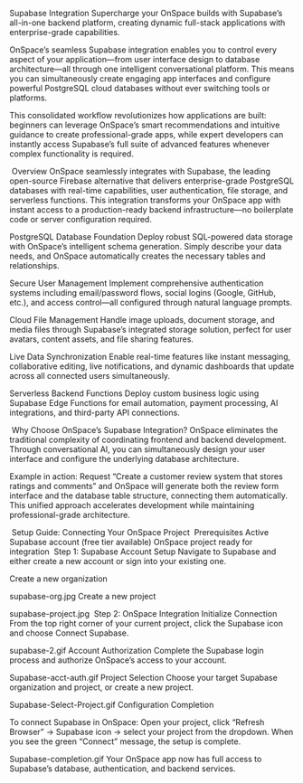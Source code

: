 Supabase Integration
Supercharge your OnSpace builds with Supabase’s all-in-one backend platform, creating dynamic full-stack applications with enterprise-grade capabilities.

OnSpace’s seamless Supabase integration enables you to control every aspect of your application—from user interface design to database architecture—all through one intelligent conversational platform. This means you can simultaneously create engaging app interfaces and configure powerful PostgreSQL cloud databases without ever switching tools or platforms.

This consolidated workflow revolutionizes how applications are built: beginners can leverage OnSpace’s smart recommendations and intuitive guidance to create professional-grade apps, while expert developers can instantly access Supabase’s full suite of advanced features whenever complex functionality is required.

​
Overview
OnSpace seamlessly integrates with Supabase, the leading open-source Firebase alternative that delivers enterprise-grade PostgreSQL databases with real-time capabilities, user authentication, file storage, and serverless functions. This integration transforms your OnSpace app with instant access to a production-ready backend infrastructure—no boilerplate code or server configuration required.

PostgreSQL Database Foundation
Deploy robust SQL-powered data storage with OnSpace’s intelligent schema generation. Simply describe your data needs, and OnSpace automatically creates the necessary tables and relationships.

Secure User Management
Implement comprehensive authentication systems including email/password flows, social logins (Google, GitHub, etc.), and access control—all configured through natural language prompts.

Cloud File Management
Handle image uploads, document storage, and media files through Supabase’s integrated storage solution, perfect for user avatars, content assets, and file sharing features.

Live Data Synchronization
Enable real-time features like instant messaging, collaborative editing, live notifications, and dynamic dashboards that update across all connected users simultaneously.

Serverless Backend Functions
Deploy custom business logic using Supabase Edge Functions for email automation, payment processing, AI integrations, and third-party API connections.

​
Why Choose OnSpace’s Supabase Integration?
OnSpace eliminates the traditional complexity of coordinating frontend and backend development. Through conversational AI, you can simultaneously design your user interface and configure the underlying database architecture.

Example in action: Request “Create a customer review system that stores ratings and comments” and OnSpace will generate both the review form interface and the database table structure, connecting them automatically. This unified approach accelerates development while maintaining professional-grade architecture.

​
Setup Guide: Connecting Your OnSpace Project
​
Prerequisites
Active Supabase account (free tier available)
OnSpace project ready for integration
​
Step 1: Supabase Account Setup
Navigate to Supabase and either create a new account or sign into your existing one.

Create a new organization

supabase-org.jpg
Create a new project

supabase-project.jpg
​
Step 2: OnSpace Integration
Initialize Connection
From the top right corner of your current project, click the Supabase icon and choose Connect Supabase.

supabase-2.gif
Account Authorization
Complete the Supabase login process and authorize OnSpace’s access to your account.

Supabase-acct-auth.gif
Project Selection
Choose your target Supabase organization and project, or create a new project.

Supabase-Select-Project.gif
Configuration Completion

To connect Supabase in OnSpace: Open your project, click “Refresh Browser” → Supabase icon → select your project from the dropdown. When you see the green “Connect” message, the setup is complete.

Supabase-completion.gif
Your OnSpace app now has full access to Supabase’s database, authentication, and backend services.
